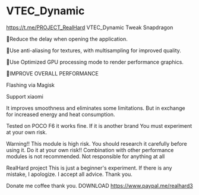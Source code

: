 # VTEC_Dynamic
https://t.me/PROJECT_RealHard
VTEC_Dynamic Tweak Snapdragon 

🔸Reduce the delay when opening the application.

🔸Use anti-aliasing for textures, with multisampling for improved quality.

🔸Use Optimized GPU processing mode to render performance graphics.

🔸IMPROVE OVERALL PERFORMANCE



Flashing via Magisk



Support xiaomi

It improves smoothness and eliminates some limitations.  But in exchange for increased energy and heat consumption.


Tested on POCO F6 it works fine.  If it is another brand  You must experiment at your own risk.


Warning!! This module is high risk. You should research it carefully before using it. Do it at your own risk!!  Combination with other performance modules is not recommended.  Not responsible for anything at all

RealHard project This is just a beginner's experiment. If there is any mistake, I apologize. I accept all advice. Thank you.

Donate me coffee thank you.
DOWNLOAD
https://www.paypal.me/realhard3
